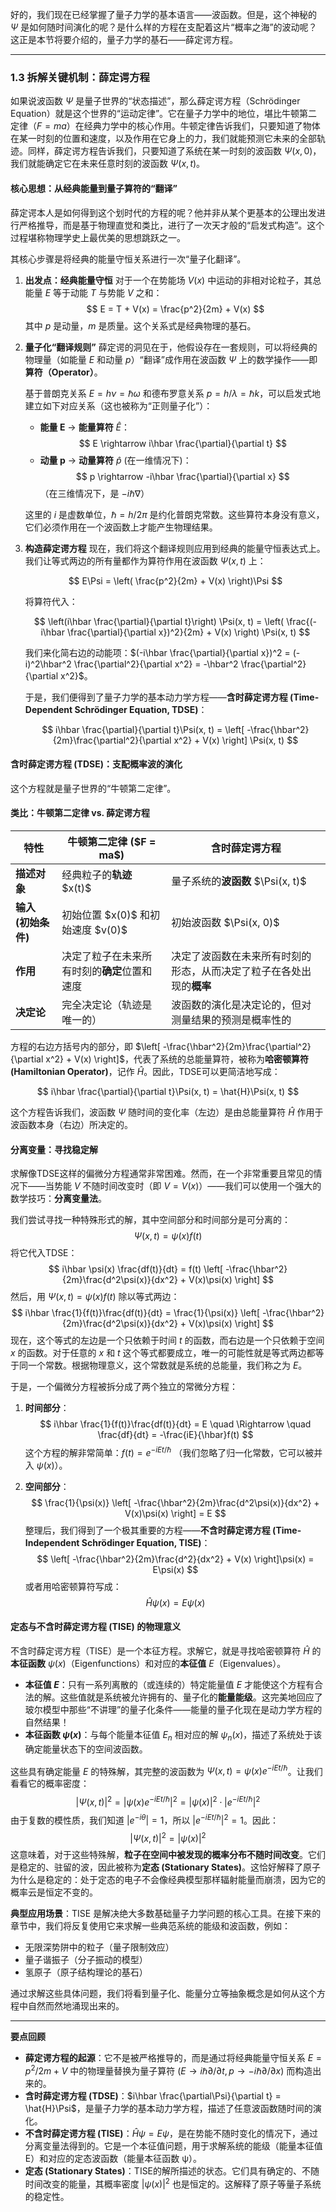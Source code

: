 好的，我们现在已经掌握了量子力学的基本语言——波函数。但是，这个神秘的 $\Psi$ 是如何随时间演化的呢？是什么样的方程在支配着这片“概率之海”的波动呢？这正是本节将要介绍的，量子力学的基石——薛定谔方程。

---

### 1.3 拆解关键机制：薛定谔方程

如果说波函数 $\Psi$ 是量子世界的“状态描述”，那么薛定谔方程（Schrödinger Equation）就是这个世界的“运动定律”。它在量子力学中的地位，堪比牛顿第二定律（$F=ma$）在经典力学中的核心作用。牛顿定律告诉我们，只要知道了物体在某一时刻的位置和速度，以及作用在它身上的力，我们就能预测它未来的全部轨迹。同样，薛定谔方程告诉我们，只要知道了系统在某一时刻的波函数 $\Psi(x, 0)$，我们就能确定它在未来任意时刻的波函数 $\Psi(x, t)$。

#### **核心思想：从经典能量到量子算符的“翻译”**

薛定谔本人是如何得到这个划时代的方程的呢？他并非从某个更基本的公理出发进行严格推导，而是基于物理直觉和类比，进行了一次天才般的“启发式构造”。这个过程堪称物理学史上最优美的思想跳跃之一。

其核心步骤是将经典的能量守恒关系进行一次“量子化翻译”。

1.  **出发点：经典能量守恒**
    对于一个在势能场 $V(x)$ 中运动的非相对论粒子，其总能量 $E$ 等于动能 $T$ 与势能 $V$ 之和：
    $$
    E = T + V(x) = \frac{p^2}{2m} + V(x)
    $$
    其中 $p$ 是动量，$m$ 是质量。这个关系式是经典物理的基石。

2.  **量子化“翻译规则”**
    薛定谔的洞见在于，他假设存在一套规则，可以将经典的物理量（如能量 $E$ 和动量 $p$）“翻译”成作用在波函数 $\Psi$ 上的数学操作——即**算符（Operator）**。
    
    基于普朗克关系 $E = h\nu = \hbar\omega$ 和德布罗意关系 $p = h/\lambda = \hbar k$，可以启发式地建立如下对应关系（这也被称为“正则量子化”）：

    *   **能量 E** $\rightarrow$ **能量算符** $\hat{E}$：
        $$
        E \rightarrow i\hbar \frac{\partial}{\partial t}
        $$
    *   **动量 p** $\rightarrow$ **动量算符** $\hat{p}$ (在一维情况下)：
        $$
        p \rightarrow -i\hbar \frac{\partial}{\partial x}
        $$
        （在三维情况下，是 $-i\hbar\nabla$）

    这里的 $i$ 是虚数单位，$\hbar = h/2\pi$ 是约化普朗克常数。这些算符本身没有意义，它们必须作用在一个波函数上才能产生物理结果。

3.  **构造薛定谔方程**
    现在，我们将这个翻译规则应用到经典的能量守恒表达式上。我们让等式两边的所有量都作为算符作用在波函数 $\Psi(x, t)$ 上：
    
    $$
    E\Psi = \left( \frac{p^2}{2m} + V(x) \right)\Psi
    $$
    
    将算符代入：
    
    $$
    \left(i\hbar \frac{\partial}{\partial t}\right) \Psi(x, t) = \left( \frac{(-i\hbar \frac{\partial}{\partial x})^2}{2m} + V(x) \right) \Psi(x, t)
    $$
    
    我们来化简右边的动能项：$(-i\hbar \frac{\partial}{\partial x})^2 = (-i)^2\hbar^2 \frac{\partial^2}{\partial x^2} = -\hbar^2 \frac{\partial^2}{\partial x^2}$。
    
    于是，我们便得到了量子力学的基本动力学方程——**含时薛定谔方程 (Time-Dependent Schrödinger Equation, TDSE)**：
    
    $$
    i\hbar \frac{\partial}{\partial t}\Psi(x, t) = \left[ -\frac{\hbar^2}{2m}\frac{\partial^2}{\partial x^2} + V(x) \right] \Psi(x, t)
    $$

#### **含时薛定谔方程 (TDSE)：支配概率波的演化**

这个方程就是量子世界的“牛顿第二定律”。

<div class="comparison_module">
  <h4>类比：牛顿第二定律 vs. 薛定谔方程</h4>
  <table>
    <thead>
      <tr>
        <th>特性</th>
        <th>牛顿第二定律 ($F = ma$)</th>
        <th>含时薛定谔方程</th>
      </tr>
    </thead>
    <tbody>
      <tr>
        <td><strong>描述对象</strong></td>
        <td>经典粒子的<strong>轨迹</strong> $x(t)$</td>
        <td>量子系统的<strong>波函数</strong> $\Psi(x, t)$</td>
      </tr>
      <tr>
        <td><strong>输入 (初始条件)</strong></td>
        <td>初始位置 $x(0)$ 和初始速度 $v(0)$</td>
        <td>初始波函数 $\Psi(x, 0)$</td>
      </tr>
      <tr>
        <td><strong>作用</strong></td>
        <td>决定了粒子在未来所有时刻的<strong>确定</strong>位置和速度</td>
        <td>决定了波函数在未来所有时刻的形态，从而决定了粒子在各处出现的<strong>概率</strong></td>
      </tr>
      <tr>
        <td><strong>决定论</strong></td>
        <td>完全决定论（轨迹是唯一的）</td>
        <td>波函数的演化是决定论的，但对测量结果的预测是概率性的</td>
      </tr>
    </tbody>
  </table>
</div>

方程的右边方括号内的部分，即 $\left[ -\frac{\hbar^2}{2m}\frac{\partial^2}{\partial x^2} + V(x) \right]$，代表了系统的总能量算符，被称为**哈密顿算符 (Hamiltonian Operator)**，记作 $\hat{H}$。因此，TDSE可以更简洁地写成：

$$
i\hbar \frac{\partial}{\partial t}\Psi(x, t) = \hat{H}\Psi(x, t)
$$

这个方程告诉我们，波函数 $\Psi$ 随时间的变化率（左边）是由总能量算符 $\hat{H}$ 作用于波函数本身（右边）所决定的。

#### **分离变量：寻找稳定解**

求解像TDSE这样的偏微分方程通常非常困难。然而，在一个非常重要且常见的情况下——当势能 $V$ 不随时间改变时（即 $V = V(x)$）——我们可以使用一个强大的数学技巧：**分离变量法**。

我们尝试寻找一种特殊形式的解，其中空间部分和时间部分是可分离的：
$$
\Psi(x, t) = \psi(x)f(t)
$$
将它代入TDSE：
$$
i\hbar \psi(x) \frac{df(t)}{dt} = f(t) \left[ -\frac{\hbar^2}{2m}\frac{d^2\psi(x)}{dx^2} + V(x)\psi(x) \right]
$$
然后，用 $\Psi(x, t) = \psi(x)f(t)$ 除以等式两边：
$$
i\hbar \frac{1}{f(t)}\frac{df(t)}{dt} = \frac{1}{\psi(x)} \left[ -\frac{\hbar^2}{2m}\frac{d^2\psi(x)}{dx^2} + V(x)\psi(x) \right]
$$
现在，这个等式的左边是一个只依赖于时间 $t$ 的函数，而右边是一个只依赖于空间 $x$ 的函数。对于任意的 $x$ 和 $t$ 这个等式都要成立，唯一的可能性就是等式两边都等于同一个常数。根据物理意义，这个常数就是系统的总能量，我们称之为 $E$。

于是，一个偏微分方程被拆分成了两个独立的常微分方程：

1.  **时间部分**：
    $$
    i\hbar \frac{1}{f(t)}\frac{df(t)}{dt} = E \quad \Rightarrow \quad \frac{df}{dt} = -\frac{iE}{\hbar}f(t)
    $$
    这个方程的解非常简单：$f(t) = e^{-iEt/\hbar}$ （我们忽略了归一化常数，它可以被并入 $\psi(x)$）。

2.  **空间部分**：
    $$
    \frac{1}{\psi(x)} \left[ -\frac{\hbar^2}{2m}\frac{d^2\psi(x)}{dx^2} + V(x)\psi(x) \right] = E
    $$
    整理后，我们得到了一个极其重要的方程——**不含时薛定谔方程 (Time-Independent Schrödinger Equation, TISE)**：
    $$
    \left[ -\frac{\hbar^2}{2m}\frac{d^2}{dx^2} + V(x) \right]\psi(x) = E\psi(x)
    $$
    或者用哈密顿算符写成：
    $$
    \hat{H}\psi(x) = E\psi(x)
    $$

#### **定态与不含时薛定谔方程 (TISE) 的物理意义**

不含时薛定谔方程（TISE）是一个本征方程。求解它，就是寻找哈密顿算符 $\hat{H}$ 的**本征函数** $\psi(x)$（Eigenfunctions）和对应的**本征值** $E$（Eigenvalues）。

*   **本征值 $E$**：只有一系列离散的（或连续的）特定能量值 $E$ 才能使这个方程有合法的解。这些值就是系统被允许拥有的、量子化的**能量能级**。这完美地回应了玻尔模型中那些“不讲理”的量子化条件——能量的量子化现在是动力学方程的自然结果！
*   **本征函数 $\psi(x)$**：与每个能量本征值 $E_n$ 相对应的解 $\psi_n(x)$，描述了系统处于该确定能量状态下的空间波函数。

这些具有确定能量 $E$ 的特殊解，其完整的波函数为 $\Psi(x, t) = \psi(x)e^{-iEt/\hbar}$。让我们看看它的概率密度：
$$
|\Psi(x, t)|^2 = |\psi(x)e^{-iEt/\hbar}|^2 = |\psi(x)|^2 \cdot |e^{-iEt/\hbar}|^2
$$
由于复数的模性质，我们知道 $|e^{-i\theta}| = 1$，所以 $|e^{-iEt/\hbar}|^2 = 1$。因此：
$$
|\Psi(x, t)|^2 = |\psi(x)|^2
$$
这意味着，对于这些特殊解，**粒子在空间中被发现的概率分布不随时间改变**。它们是稳定的、驻留的波，因此被称为**定态 (Stationary States)**。这恰好解释了原子为什么是稳定的：处于定态的电子不会像经典模型那样辐射能量而崩溃，因为它的概率云是恒定不变的。

**典型应用场景**：TISE 是解决绝大多数基础量子力学问题的核心工具。在接下来的章节中，我们将反复使用它来求解一些典范系统的能级和波函数，例如：
*   无限深势阱中的粒子（量子限制效应）
*   量子谐振子（分子振动的模型）
*   氢原子（原子结构理论的基石）

通过求解这些具体问题，我们将看到量子化、能量分立等抽象概念是如何从这个方程中自然而然地涌现出来的。

---

**要点回顾**

*   **薛定谔方程的起源**：它不是被严格推导的，而是通过将经典能量守恒关系 $E = p^2/2m + V$ 中的物理量替换为量子算符 ($E \to i\hbar\partial/\partial t, p \to -i\hbar\partial/\partial x$) 而构造出来的。
*   **含时薛定谔方程 (TDSE)**：$i\hbar \frac{\partial\Psi}{\partial t} = \hat{H}\Psi$，是量子力学的基本动力学方程，描述了任意波函数随时间的演化。
*   **不含时薛定谔方程 (TISE)**：$\hat{H}\psi = E\psi$，是在势能不随时变化的情况下，通过分离变量法得到的。它是一个本征值问题，用于求解系统的能级（能量本征值 E）和对应的定态波函数（能量本征函数 ψ）。
*   **定态 (Stationary States)**：TISE的解所描述的状态。它们具有确定的、不随时间改变的能量，其概率密度 $|\psi(x)|^2$ 也是恒定的。这解释了原子等量子系统的稳定性。
